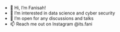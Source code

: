 - 👋 Hi, I’m Fanisah! 
- 👀 I’m interested in data science and cyber security
- 💞️ I’m open for any discussions and talks
- 📫 Reach me out on Instagram @its.fani

<!---
fanisah/fanisah is a ✨ special ✨ repository because its `README.md` (this file) appears on your GitHub profile.
You can click the Preview link to take a look at your changes.
--->
